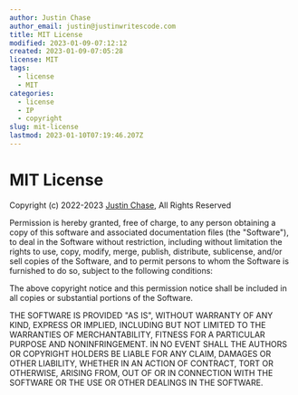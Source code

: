 ```yaml
---
author: Justin Chase
author_email: justin@justinwritescode.com
title: MIT License
modified: 2023-01-09-07:12:12
created: 2023-01-09-07:05:28
license: MIT
tags:
  - license
  - MIT
categories:
  - license
  - IP
  - copyright
slug: mit-license
lastmod: 2023-01-10T07:19:46.207Z
---
```

# MIT License

Copyright (c) 2022-2023 [Justin Chase](mailto:justin@justinwritescode.com "Send Justin an email"), All Rights Reserved

Permission is hereby granted, free of charge, to any person obtaining a copy
of this software and associated documentation files (the "Software"), to deal
in the Software without restriction, including without limitation the rights
to use, copy, modify, merge, publish, distribute, sublicense, and/or sell
copies of the Software, and to permit persons to whom the Software is
furnished to do so, subject to the following conditions:

The above copyright notice and this permission notice shall be included in all
copies or substantial portions of the Software.

THE SOFTWARE IS PROVIDED "AS IS", WITHOUT WARRANTY OF ANY KIND, EXPRESS OR
IMPLIED, INCLUDING BUT NOT LIMITED TO THE WARRANTIES OF MERCHANTABILITY,
FITNESS FOR A PARTICULAR PURPOSE AND NONINFRINGEMENT. IN NO EVENT SHALL THE
AUTHORS OR COPYRIGHT HOLDERS BE LIABLE FOR ANY CLAIM, DAMAGES OR OTHER
LIABILITY, WHETHER IN AN ACTION OF CONTRACT, TORT OR OTHERWISE, ARISING FROM,
OUT OF OR IN CONNECTION WITH THE SOFTWARE OR THE USE OR OTHER DEALINGS IN THE
SOFTWARE.
